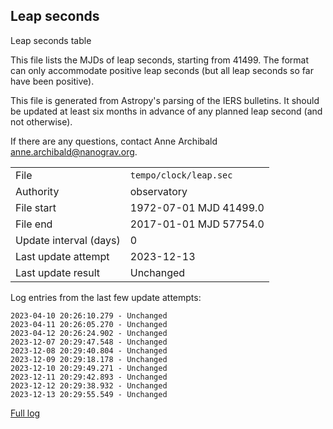 
## Leap seconds

Leap seconds table

This file lists the MJDs of leap seconds, starting from 41499.
The format can only accommodate positive leap seconds (but all
leap seconds so far have been positive).

This file is generated from Astropy's parsing of the IERS
bulletins. It should be updated at least six months in advance
of any planned leap second (and not otherwise).

If there are any questions, contact Anne Archibald
<anne.archibald@nanograv.org>.

|     |     |
|:--- |:--- |
| File | `tempo/clock/leap.sec` |
| Authority | observatory |
| File start | 1972-07-01 MJD 41499.0 |
| File end | 2017-01-01 MJD 57754.0 |
| Update interval (days) | 0 |
| Last update attempt | 2023-12-13 |
| Last update result | Unchanged |

Log entries from the last few update attempts:
```
2023-04-10 20:26:10.279 - Unchanged
2023-04-11 20:26:05.270 - Unchanged
2023-04-12 20:26:24.902 - Unchanged
2023-12-07 20:29:47.548 - Unchanged
2023-12-08 20:29:40.804 - Unchanged
2023-12-09 20:29:18.178 - Unchanged
2023-12-10 20:29:49.271 - Unchanged
2023-12-11 20:29:42.893 - Unchanged
2023-12-12 20:29:38.932 - Unchanged
2023-12-13 20:29:55.549 - Unchanged
```
[Full log](https://raw.githubusercontent.com/ipta/pulsar-clock-corrections/main/log/tempo/clock/leap.sec.log)
